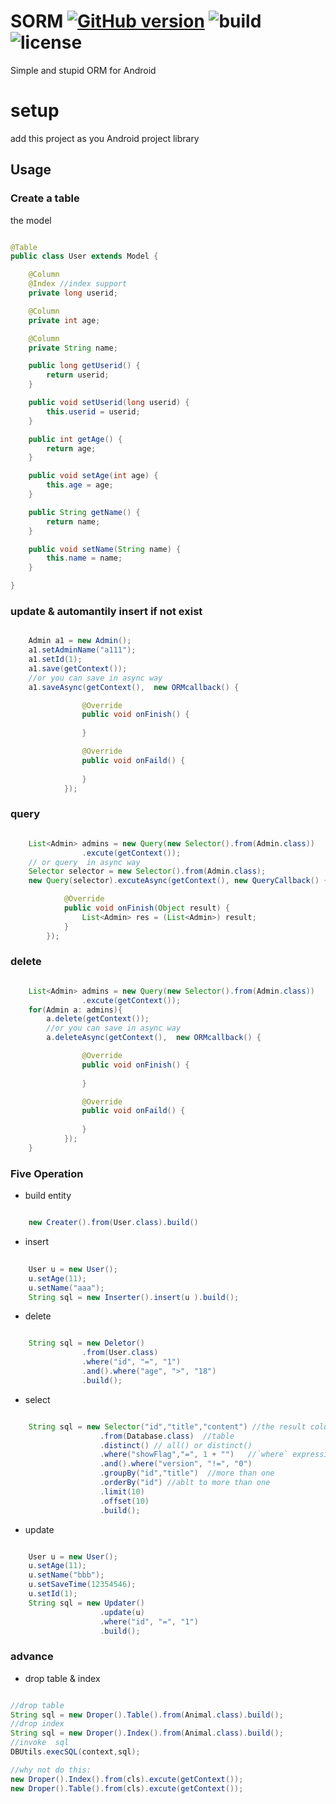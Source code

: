 SORM [![GitHub version](https://badge.fury.io/gh/Jayin%2FSORM.svg)](http://badge.fury.io/gh/Jayin%2FSORM) ![build](https://travis-ci.org/Jayin/SORM.svg?branch=master)   ![license](http://img.shields.io/badge/license-MIT-brightgreen.svg)
====

Simple and stupid ORM for Android

setup
===
add this project as you Android project library


## Usage

### Create a table 

the model  
```java  

@Table  
public class User extends Model {  

	@Column  
	@Index //index support
	private long userid; 

	@Column   
	private int age;  

	@Column  
	private String name;  

	public long getUserid() {
		return userid;
	}

	public void setUserid(long userid) {
		this.userid = userid;
	}

	public int getAge() {
		return age;
	}

	public void setAge(int age) {
		this.age = age;
	}

	public String getName() {
		return name;
	}

	public void setName(String name) {
		this.name = name;
	}

}

```


### update & automantily insert if not exist  
```java  

	Admin a1 = new Admin();  
	a1.setAdminName("a111");  
	a1.setId(1);  
	a1.save(getContext());  
	//or you can save in async way
	a1.saveAsync(getContext(),  new ORMcallback() {

				@Override
				public void onFinish() {
					
				}

				@Override
				public void onFaild() {
					
				}
			});
```

### query  
```java

	List<Admin> admins = new Query(new Selector().from(Admin.class))
				.excute(getContext());  
	// or query  in async way
	Selector selector = new Selector().from(Admin.class);
	new Query(selector).excuteAsync(getContext(), new QueryCallback() {

			@Override
			public void onFinish(Object result) {
				List<Admin> res = (List<Admin>) result;
			}
		});

```

### delete 

```java

	List<Admin> admins = new Query(new Selector().from(Admin.class))
				.excute(getContext());  
	for(Admin a: admins){  
		a.delete(getContext());  
		//or you can save in async way
		a.deleteAsync(getContext(),  new ORMcallback() {

				@Override
				public void onFinish() {
				
				}

				@Override
				public void onFaild() {
				
				}
			});
	}  


```


  
### Five Operation
* build entity  
```java  

	new Creater().from(User.class).build()
```

* insert  
```java  
  
    User u = new User();    
    u.setAge(11);     
    u.setName("aaa");     
    String sql = new Inserter().insert(u ).build();    
```  

* delete  
```java  

	String sql = new Deletor()
				.from(User.class)
				.where("id", "=", "1")
				.and().where("age", ">", "18")
				.build();

```

* select  
```java  

	String sql = new Selector("id","title","content") //the result columns. select all(*) when nothing here
					.from(Database.class)  //table
					.distinct() // all() or distinct()
					.where("showFlag","=", 1 + "")   //`where` expression
					.and().where("version", "!=", "0")
					.groupBy("id","title")  //more than one
					.orderBy("id") //ablt to more than one
					.limit(10)
					.offset(10)
					.build();

```

* update  
```java

	User u = new User();
	u.setAge(11);
	u.setName("bbb");
	u.setSaveTime(12354546);
	u.setId(1);
	String sql = new Updater()
					.update(u)
					.where("id", "=", "1")
					.build();
```

### advance

* drop table & index  

```java

//drop table  
String sql = new Droper().Table().from(Animal.class).build();  
//drop index  
String sql = new Droper().Index().from(Animal.class).build();  
//invoke  sql  
DBUtils.execSQL(context,sql);

//why not do this:  
new Droper().Index().from(cls).excute(getContext());  
new Droper().Table().from(cls).excute(getContext());  
```




